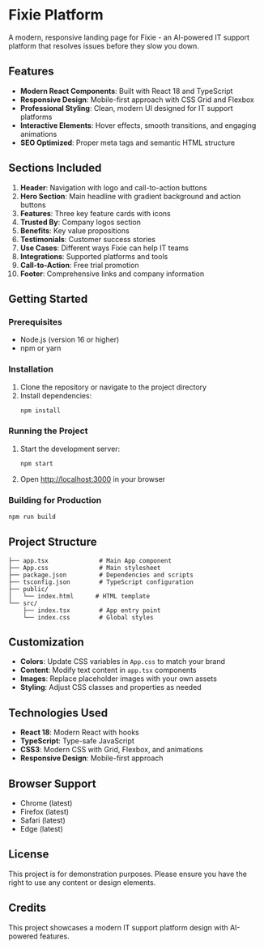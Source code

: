 # Fixie Platform

A modern, responsive landing page for Fixie - an AI-powered IT support platform that resolves issues before they slow you down.

## Features

- **Modern React Components**: Built with React 18 and TypeScript
- **Responsive Design**: Mobile-first approach with CSS Grid and Flexbox
- **Professional Styling**: Clean, modern UI designed for IT support platforms
- **Interactive Elements**: Hover effects, smooth transitions, and engaging animations
- **SEO Optimized**: Proper meta tags and semantic HTML structure

## Sections Included

1. **Header**: Navigation with logo and call-to-action buttons
2. **Hero Section**: Main headline with gradient background and action buttons
3. **Features**: Three key feature cards with icons
4. **Trusted By**: Company logos section
5. **Benefits**: Key value propositions
6. **Testimonials**: Customer success stories
7. **Use Cases**: Different ways Fixie can help IT teams
8. **Integrations**: Supported platforms and tools
9. **Call-to-Action**: Free trial promotion
10. **Footer**: Comprehensive links and company information

## Getting Started

### Prerequisites

- Node.js (version 16 or higher)
- npm or yarn

### Installation

1. Clone the repository or navigate to the project directory
2. Install dependencies:
   ```bash
   npm install
   ```

### Running the Project

1. Start the development server:
   ```bash
   npm start
   ```

2. Open [http://localhost:3000](http://localhost:3000) in your browser

### Building for Production

```bash
npm run build
```

## Project Structure

```
├── app.tsx              # Main App component
├── App.css              # Main stylesheet
├── package.json         # Dependencies and scripts
├── tsconfig.json        # TypeScript configuration
├── public/
│   └── index.html      # HTML template
└── src/
    ├── index.tsx        # App entry point
    └── index.css        # Global styles
```

## Customization

- **Colors**: Update CSS variables in `App.css` to match your brand
- **Content**: Modify text content in `app.tsx` components
- **Images**: Replace placeholder images with your own assets
- **Styling**: Adjust CSS classes and properties as needed

## Technologies Used

- **React 18**: Modern React with hooks
- **TypeScript**: Type-safe JavaScript
- **CSS3**: Modern CSS with Grid, Flexbox, and animations
- **Responsive Design**: Mobile-first approach

## Browser Support

- Chrome (latest)
- Firefox (latest)
- Safari (latest)
- Edge (latest)

## License

This project is for demonstration purposes. Please ensure you have the right to use any content or design elements.

## Credits

This project showcases a modern IT support platform design with AI-powered features. 
